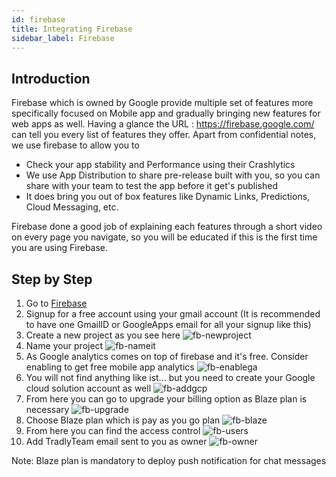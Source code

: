 ```yaml
---
id: firebase
title: Integrating Firebase
sidebar_label: Firebase
---
```


## Introduction
Firebase which is owned by Google provide multiple set of features more specifically focused on Mobile app and gradually bringing new features for web apps as well. 
Having a glance the URL : https://firebase.google.com/ can tell you every list of features they offer. Apart from confidential notes, we use firebase to allow you to 
- Check your app stability and Performance using their Crashlytics
- We use App Distribution to share pre-release built with you, so you can share with your team to test the app before it get's published
- It does bring you out of box features like Dynamic Links, Predictions, Cloud Messaging, etc.

Firebase done a good job of explaining each features through a short video on every page you navigate, so you will be educated if this is the first time you are using Firebase.

## Step by Step

1. Go to [Firebase](https://firebase.google.com/?utm_source=tradly-platform&utm_campaign=portal&utm_medium=portal) 
2. Signup for a free account using your gmail account (It is recommended to have one GmailID or GoogleApps email for all your signup like this)
4. Create a new project as you see here ![fb-newproject](/img/fb-newproject.png)
3. Name your project ![fb-nameit](/img/fb-nameit.png)
3. As Google analytics comes on top of firebase and it's free. Consider enabling to get free mobile app analytics ![fb-enablega](/img/fb-enablega.png)
3. You will not find anything like ist... but you need to create your Google cloud solution account as well  ![fb-addgcp](/img/fb-addgcp.png)
3. From here you can go to upgrade your billing option as Blaze plan is necessary ![fb-upgrade](/img/fb-upgrade.png)
3. Choose Blaze plan which is pay as you go plan ![fb-blaze](/img/fb-blaze.png)
3. From here you can find the access control ![fb-users](/img/fb-users.png)
3. Add TradlyTeam email sent to you as owner ![fb-owner](/img/fb-owner.png)

Note: Blaze plan is mandatory to deploy push notification for chat messages
